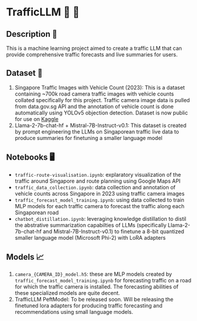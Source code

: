 # TrafficLLM :red_car: :blue_car: 

## Description 🚦
This is a machine learning project aimed to create a traffic LLM that can provide comprehensive traffic forecasts and live summaries for users.

## Dataset 🚷
1. Singapore Traffic Images with Vehicle Count (2023): This is a dataset containing ~700k road camera traffic images with vehicle counts collated specifically for this project. Traffic camera image data is pulled from data.gov.sg API and the annotation of vehicle count is done automatically using YOLOv5 objection detection. Dataset is now public for use on [Kaggle](https://www.kaggle.com/datasets/jaydenteoh/singapore-traffic-images-with-vehicle-count-2023/code?datasetId=4651666)
2. Llama-2-7b-chat-hf + Mistral-7B-Instruct-v0.1: This dataset is created by prompt engineering the LLMs on Singaporean traffic live data to produce summaries for finetuning a smaller language model

## Notebooks 🖥️
- `traffic-route-visualisation.ipynb`: explaratory visualization of the traffic around Singapore and route planning using Google Maps API
- `traffic_data_collection.ipynb`: data collection and annotation of vehicle counts across Singapore in 2023 using traffic camera images
- `traffic_forecast_model_training.ipynb`: using data collected to train MLP models for each traffic camera to forecast the traffic along each Singaporean road
- `chatbot_distillation.ipynb`: leveraging knowledge distillation to distil the abstrative summarization capabilties of LLMs (specifically Llama-2-7b-chat-hf and Mistral-7B-Instruct-v0.1) to finetune a 8-bit quantized smaller language model (Microsoft Phi-2) with LoRA adapters

## Models 📈
1. `camera_{CAMERA_ID}_model.h5`: these are MLP models created by `traffic_forecast_model_training.ipynb` for forecasting traffic on a road for which the traffic camera is installed. The forecasting abilities of these specialized models are quite decent.
2. TrafficLLM PeftModel: To be released soon. Will be releasing the finetuned lora adapters for producing traffic forecasting and recommendations using small language models.
